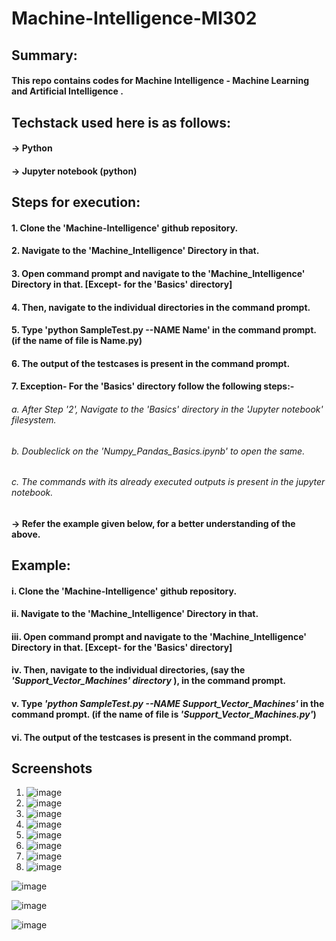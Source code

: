 # Machine-Intelligence-MI302
###
###
###

## Summary:
#### This repo contains codes for Machine Intelligence - Machine Learning and Artificial Intelligence .
###
## Techstack used here is as follows:
#### -> Python
#### -> Jupyter notebook (python)
###
 
## Steps for execution:

  #### 1. Clone the 'Machine-Intelligence' github repository.
  #### 2. Navigate to the 'Machine_Intelligence' Directory in that.
  #### 3. Open command prompt and navigate to the 'Machine_Intelligence' Directory in that. [Except- for the 'Basics' directory]
  #### 4. Then, navigate to the individual directories in the command prompt. 
  #### 5. Type 'python SampleTest.py --NAME Name' in the command prompt. (if the name of file is Name.py)
  #### 6. The output of the testcases is present in the command prompt.
  
  #### 7. Exception- For the 'Basics' directory follow the following steps:-
  ######    a. After Step '2',  Navigate to the 'Basics' directory in the 'Jupyter notebook' filesystem.
  ######    b. Doubleclick on the 'Numpy_Pandas_Basics.ipynb' to open the same.
  ######    c. The commands with its already executed outputs is present in the jupyter notebook.
  #### -> Refer the example given below, for a better understanding of the above.
  
  ####
  ###
  ###
  ###
  
## Example:
  #### i. Clone the 'Machine-Intelligence' github repository.
  #### ii. Navigate to the 'Machine_Intelligence' Directory in that.
  #### iii. Open command prompt and navigate to the 'Machine_Intelligence' Directory in that. [Except- for the 'Basics' directory]
  #### iv. Then, navigate to the individual directories, (say the *'Support_Vector_Machines' directory* ),  in the command prompt. 
  #### v. Type *'python SampleTest.py --NAME Support_Vector_Machines'* in the command prompt. (if the name of file is *'Support_Vector_Machines.py'*)
  #### vi. The output of the testcases is present in the command prompt.



## Screenshots

1. ![image](https://github.com/ankitacoder3/Machine-Intelligence/assets/73939061/dc4f274f-bc27-4e99-bc19-50c9ded2387e)
2. ![image](https://github.com/ankitacoder3/Machine-Intelligence/assets/73939061/8ca80b70-5ef2-44b6-8243-d28e2dacf7dc)
4. ![image](https://github.com/ankitacoder3/Machine-Intelligence/assets/73939061/359feb33-6c38-4e64-b8b2-a855ae20b904)
5. ![image](https://github.com/ankitacoder3/Machine-Intelligence/assets/73939061/56b99ea5-d4ca-49a0-8653-c71b4df1f25f)
6. ![image](https://github.com/ankitacoder3/Machine-Intelligence/assets/73939061/f16aa7cd-95e5-4aea-ae39-7d1a7ef48a71)
7. ![image](https://github.com/ankitacoder3/Machine-Intelligence/assets/73939061/91af0eb4-6f84-4a5c-8f07-02c234a17536)
8. ![image](https://github.com/ankitacoder3/Machine-Intelligence/assets/73939061/e028a949-28be-4619-986d-bd221026d05c)
9. ![image](https://github.com/ankitacoder3/Machine-Intelligence/assets/73939061/2dcbdfb9-1172-4596-8d10-5d3f1d0d5246)

![image](https://github.com/ankitacoder3/Machine-Intelligence/assets/73939061/d3e9ae67-bc7e-4c08-974b-bd0bbbf6bf0a)

![image](https://github.com/ankitacoder3/Machine-Intelligence/assets/73939061/82b497ac-cb1d-4a41-8ef1-8eeb1fa6e1d4)

![image](https://github.com/ankitacoder3/Machine-Intelligence/assets/73939061/8b3c724f-d52f-4d56-ade6-6f0a38e6a41b)












  ###
  ###
  ###  

  
  #

